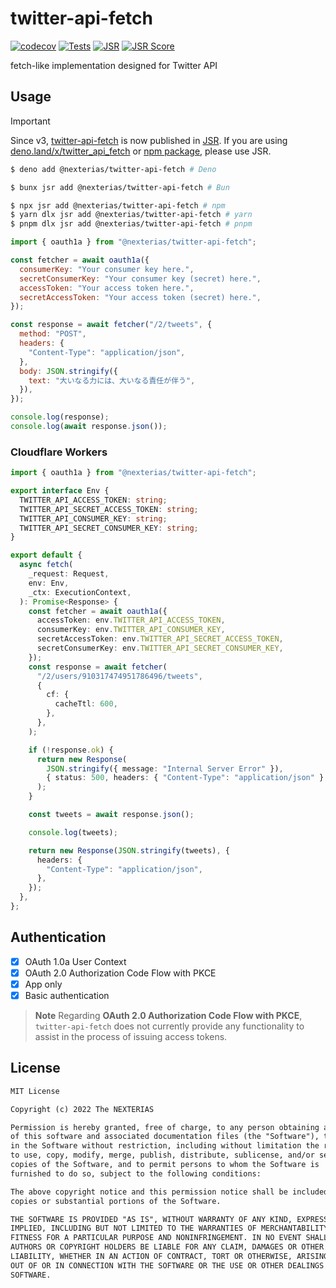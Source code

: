 # twitter-api-fetch

[![codecov](https://codecov.io/gh/nexterias/twitter-api-fetch/branch/main/graph/badge.svg?token=9A7VFTMH3R)](https://codecov.io/gh/nexterias/twitter-api-fetch)
[![Tests](https://github.com/nexterias/twitter-api-fetch/actions/workflows/tests.yml/badge.svg?branch=main)](https://github.com/nexterias/twitter-api-fetch/actions/workflows/tests.yml)
[![JSR](https://jsr.io/badges/@nexterias/twitter-api-fetch)](https://jsr.io/@nexterias/twitter-api-fetch)
[![JSR Score](https://jsr.io/badges/@nexterias/twitter-api-fetch/score)](https://jsr.io/@nexterias/twitter-api-fetch)

fetch-like implementation designed for Twitter API

## Usage

<!-- deno-fmt-ignore-start -->
> [!Important]
> Since v3, [twitter-api-fetch](https://jsr.io/@nexterias/twitter-api-fetch) is now published in [JSR](https://jsr.io).
> If you are using [deno.land/x/twitter_api_fetch](https://deno.land/x/twitter_api_fetch) or [npm package](https://npmjs.com/package/twitter-api-fetch), please use JSR.
<!-- deno-fmt-ignore-end -->

```bash
$ deno add @nexterias/twitter-api-fetch # Deno

$ bunx jsr add @nexterias/twitter-api-fetch # Bun

$ npx jsr add @nexterias/twitter-api-fetch # npm
$ yarn dlx jsr add @nexterias/twitter-api-fetch # yarn
$ pnpm dlx jsr add @nexterias/twitter-api-fetch # pnpm
```

```js
import { oauth1a } from "@nexterias/twitter-api-fetch";

const fetcher = await oauth1a({
  consumerKey: "Your consumer key here.",
  secretConsumerKey: "Your consumer key (secret) here.",
  accessToken: "Your access token here.",
  secretAccessToken: "Your access token (secret) here.",
});

const response = await fetcher("/2/tweets", {
  method: "POST",
  headers: {
    "Content-Type": "application/json",
  },
  body: JSON.stringify({
    text: "大いなる力には、大いなる責任が伴う",
  }),
});

console.log(response);
console.log(await response.json());
```

### Cloudflare Workers

```ts
import { oauth1a } from "@nexterias/twitter-api-fetch";

export interface Env {
  TWITTER_API_ACCESS_TOKEN: string;
  TWITTER_API_SECRET_ACCESS_TOKEN: string;
  TWITTER_API_CONSUMER_KEY: string;
  TWITTER_API_SECRET_CONSUMER_KEY: string;
}

export default {
  async fetch(
    _request: Request,
    env: Env,
    _ctx: ExecutionContext,
  ): Promise<Response> {
    const fetcher = await oauth1a({
      accessToken: env.TWITTER_API_ACCESS_TOKEN,
      consumerKey: env.TWITTER_API_CONSUMER_KEY,
      secretAccessToken: env.TWITTER_API_SECRET_ACCESS_TOKEN,
      secretConsumerKey: env.TWITTER_API_SECRET_CONSUMER_KEY,
    });
    const response = await fetcher(
      "/2/users/910317474951786496/tweets",
      {
        cf: {
          cacheTtl: 600,
        },
      },
    );

    if (!response.ok) {
      return new Response(
        JSON.stringify({ message: "Internal Server Error" }),
        { status: 500, headers: { "Content-Type": "application/json" } },
      );
    }

    const tweets = await response.json();

    console.log(tweets);

    return new Response(JSON.stringify(tweets), {
      headers: {
        "Content-Type": "application/json",
      },
    });
  },
};
```

## Authentication

- [x] OAuth 1.0a User Context
- [x] OAuth 2.0 Authorization Code Flow with PKCE
- [x] App only
- [x] Basic authentication

> **Note** Regarding **OAuth 2.0 Authorization Code Flow with PKCE**,
> `twitter-api-fetch` does not currently provide any functionality to assist in
> the process of issuing access tokens.

## License

```txt
MIT License

Copyright (c) 2022 The NEXTERIAS

Permission is hereby granted, free of charge, to any person obtaining a copy
of this software and associated documentation files (the "Software"), to deal
in the Software without restriction, including without limitation the rights
to use, copy, modify, merge, publish, distribute, sublicense, and/or sell
copies of the Software, and to permit persons to whom the Software is
furnished to do so, subject to the following conditions:

The above copyright notice and this permission notice shall be included in all
copies or substantial portions of the Software.

THE SOFTWARE IS PROVIDED "AS IS", WITHOUT WARRANTY OF ANY KIND, EXPRESS OR
IMPLIED, INCLUDING BUT NOT LIMITED TO THE WARRANTIES OF MERCHANTABILITY,
FITNESS FOR A PARTICULAR PURPOSE AND NONINFRINGEMENT. IN NO EVENT SHALL THE
AUTHORS OR COPYRIGHT HOLDERS BE LIABLE FOR ANY CLAIM, DAMAGES OR OTHER
LIABILITY, WHETHER IN AN ACTION OF CONTRACT, TORT OR OTHERWISE, ARISING FROM,
OUT OF OR IN CONNECTION WITH THE SOFTWARE OR THE USE OR OTHER DEALINGS IN THE
SOFTWARE.
```
